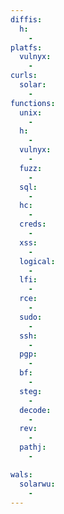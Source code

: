 ```yaml
---
diffis:
  h:
    -
platfs:
  vulnyx:
    -
curls:
  solar:
    -
functions:
  unix:
    -
  h:
    -
  vulnyx:
    -
  fuzz:
    -
  sql:
    -
  hc:
    -
  creds:
    -
  xss:
    -
  logical:
    -
  lfi:
    -
  rce:
    -
  sudo:
    -
  ssh:
    -
  pgp:
    -
  bf:
    -
  steg:
    -
  decode:
    -
  rev:
    -
  pathj:
    -

wals:
  solarwu:
    -
---
```

